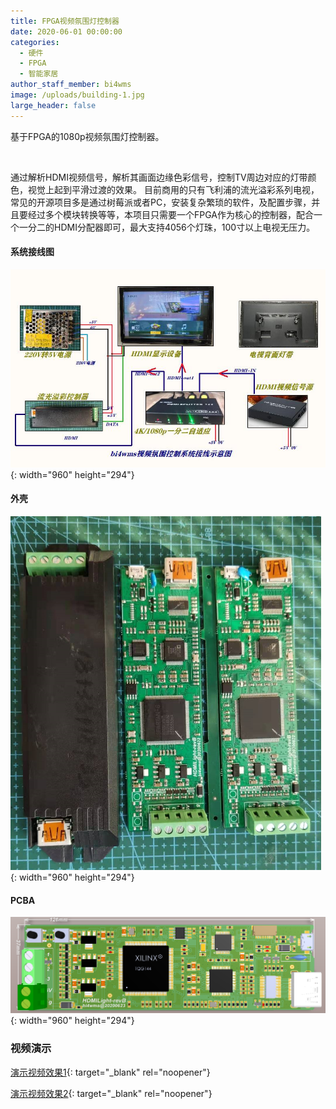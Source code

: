 ```yaml
---
title: FPGA视频氛围灯控制器
date: 2020-06-01 00:00:00
categories:
  - 硬件
  - FPGA
  - 智能家居
author_staff_member: bi4wms
image: /uploads/building-1.jpg
large_header: false
---
```


基于FPGA的1080p视频氛围灯控制器。

&nbsp;

通过解析HDMI视频信号，解析其画面边缘色彩信号，控制TV周边对应的灯带颜色，视觉上起到平滑过渡的效果。
目前商用的只有飞利浦的流光溢彩系列电视，常见的开源项目多是通过树莓派或者PC，安装复杂繁琐的软件，及配置步骤，并且要经过多个模块转换等等，本项目只需要一个FPGA作为核心的控制器，配合一个一分二的HDMI分配器即可，最大支持4056个灯珠，100寸以上电视无压力。

#### 系统接线图

![](/uploads/wireambi.jpg){: width="960" height="294"}

#### 外壳

![](/uploads/ambicase.png){: width="960" height="294"}


#### PCBA

![](/uploads/abc.png){: width="960" height="294"}



### 视频演示

[演示视频效果1](https://v.youku.com/v_show/id_XNDgzNDY2MDcxNg==.html){: target="_blank" rel="noopener"}

[演示视频效果2](https://v.youku.com/v_show/id_XNDgzNDY0MTA2MA==.html){: target="_blank" rel="noopener"}